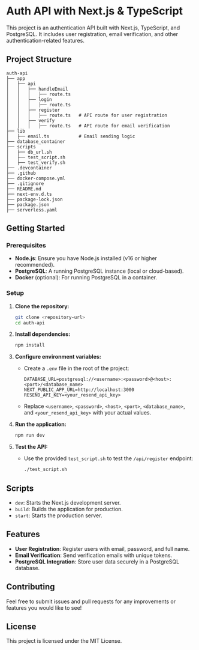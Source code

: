 # Auth API with Next.js & TypeScript

This project is an authentication API built with Next.js, TypeScript, and PostgreSQL. It includes user registration, email verification, and other authentication-related features.

## Project Structure

```
auth-api
├── app
│   ├── api
│   │   ├── handleEmail
│   │   │   ├── route.ts 
│   │   ├── login
│   │   │   ├── route.ts 
│   │   ├── register
│   │   │   ├── route.ts   # API route for user registration
│   │   ├── verify
│   │   │   ├── route.ts   # API route for email verification
├── lib
│   ├── email.ts           # Email sending logic
├── database_container
├── scripts
│   ├── db_url.sh
│   ├── test_script.sh
│   ├── test_verify.sh
├── .devcontainer
├── .github
├── docker-compose.yml
├── .gitignore
├── README.md           
├── next-env.d.ts
├── package-lock.json
├── package.json
├── serverless.yaml

```

## Getting Started

### Prerequisites

- **Node.js**: Ensure you have Node.js installed (v16 or higher recommended).
- **PostgreSQL**: A running PostgreSQL instance (local or cloud-based).
- **Docker** (optional): For running PostgreSQL in a container.

### Setup

1. **Clone the repository:**
   ```bash
   git clone <repository-url>
   cd auth-api
   ```

2. **Install dependencies:**
   ```bash
   npm install
   ```

3. **Configure environment variables:**
   - Create a `.env` file in the root of the project:
     ```env
     DATABASE_URL=postgresql://<username>:<password>@<host>:<port>/<database_name>
     NEXT_PUBLIC_APP_URL=http://localhost:3000
     RESEND_API_KEY=<your_resend_api_key>
     ```
   - Replace `<username>`, `<password>`, `<host>`, `<port>`, `<database_name>`, and `<your_resend_api_key>` with your actual values.

4. **Run the application:**
   ```bash
   npm run dev
   ```

5. **Test the API:**
   - Use the provided `test_script.sh` to test the `/api/register` endpoint:
     ```bash
     ./test_script.sh
     ```

## Scripts

- `dev`: Starts the Next.js development server.
- `build`: Builds the application for production.
- `start`: Starts the production server.

## Features

- **User Registration**: Register users with email, password, and full name.
- **Email Verification**: Send verification emails with unique tokens.
- **PostgreSQL Integration**: Store user data securely in a PostgreSQL database.

## Contributing

Feel free to submit issues and pull requests for any improvements or features you would like to see!

## License

This project is licensed under the MIT License.

